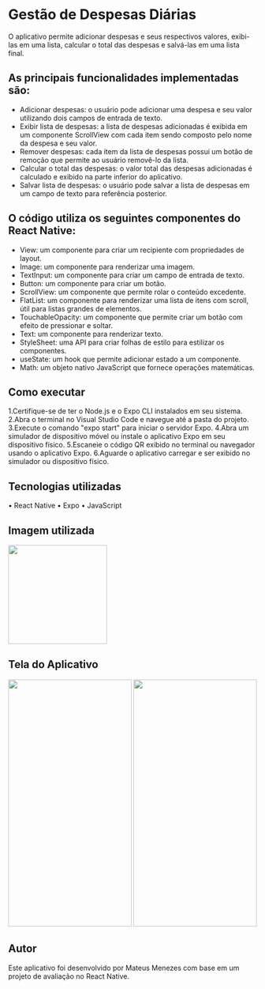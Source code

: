 <h1>Gestão de Despesas Diárias</h1>

O aplicativo permite adicionar despesas e seus respectivos valores, exibi-las em uma lista, calcular o total das despesas e salvá-las em uma lista final.

<h2>As principais funcionalidades implementadas são:</h2>

+ Adicionar despesas: o usuário pode adicionar uma despesa e seu valor utilizando dois campos de entrada de texto.
+ Exibir lista de despesas: a lista de despesas adicionadas é exibida em um componente ScrollView com cada item sendo composto pelo nome da despesa e seu valor.
+ Remover despesas: cada item da lista de despesas possui um botão de remoção que permite ao usuário removê-lo da lista.
+ Calcular o total das despesas: o valor total das despesas adicionadas é calculado e exibido na parte inferior do aplicativo.
+ Salvar lista de despesas: o usuário pode salvar a lista de despesas em um campo de texto para referência posterior.

<h2>O código utiliza os seguintes componentes do React Native:</h2>

+ View: um componente para criar um recipiente com propriedades de layout.
+ Image: um componente para renderizar uma imagem.
+ TextInput: um componente para criar um campo de entrada de texto.
+ Button: um componente para criar um botão.
+ ScrollView: um componente que permite rolar o conteúdo excedente.
+ FlatList: um componente para renderizar uma lista de itens com scroll, útil para listas grandes de elementos.
+ TouchableOpacity: um componente que permite criar um botão com efeito de pressionar e soltar.
+ Text: um componente para renderizar texto.
+ StyleSheet: uma API para criar folhas de estilo para estilizar os componentes.
+ useState: um hook que permite adicionar estado a um componente.
+ Math: um objeto nativo JavaScript que fornece operações matemáticas.


<h2>Como executar</h2>

1.Certifique-se de ter o Node.js e o Expo CLI instalados em seu sistema.
2.Abra o terminal no Visual Studio Code e navegue até a pasta do projeto.
3.Execute o comando "expo start" para iniciar o servidor Expo.
4.Abra um simulador de dispositivo móvel ou instale o aplicativo Expo em seu dispositivo físico.
5.Escaneie o código QR exibido no terminal ou navegador usando o aplicativo Expo.
6.Aguarde o aplicativo carregar e ser exibido no simulador ou dispositivo físico.


<h2>Tecnologias utilizadas</h2>
•	React Native
•	Expo
•	JavaScript
	
<h2>Imagem utilizada</h2>
 

<img src="https://user-images.githubusercontent.com/130371011/232896406-38d7fa8f-e247-4cec-b68c-cf81cfc67077.png"
 width="200" height="200">



<h2>Tela do Aplicativo</h2>
<div align= "center">
<img src="https://user-images.githubusercontent.com/130371011/232894612-7b9e5d69-e682-4527-97f4-ba0609226971.jpeg"
 width="250" height="500"> <img src="https://user-images.githubusercontent.com/130371011/232896347-e6e56537-b624-4756-abf6-f44eb3e8ef78.jpeg"
 width="250" height="500">

 </div>
 




<h2>Autor</h2>
Este aplicativo foi desenvolvido por Mateus Menezes com base em um projeto de avaliação no React Native.

